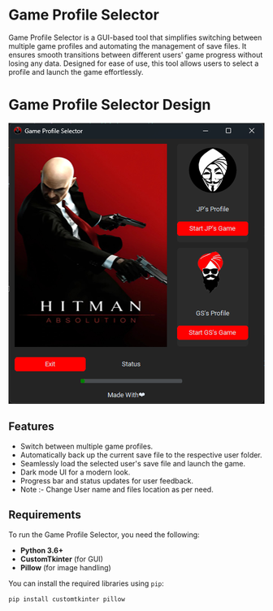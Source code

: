 # Game Profile Selector

Game Profile Selector is a GUI-based tool that simplifies switching between multiple game profiles and automating the management of save files. It ensures smooth transitions between different users' game progress without losing any data. Designed for ease of use, this tool allows users to select a profile and launch the game effortlessly.

# Game Profile Selector Design
![Game Profile Selector Design](https://github.com/KhalsaAnonymous/Game-Profile-Selector/blob/1037e5867dc738e29653457ad415d7d889377669/Hitman%20Absolution%20Profiles/GUI.png)
## Features

- Switch between multiple game profiles.
- Automatically back up the current save file to the respective user folder.
- Seamlessly load the selected user's save file and launch the game.
- Dark mode UI for a modern look.
- Progress bar and status updates for user feedback.
- Note :- Change User name and files location as per need.

## Requirements

To run the Game Profile Selector, you need the following:

- **Python 3.6+**
- **CustomTkinter** (for GUI)
- **Pillow** (for image handling)

You can install the required libraries using `pip`:

```bash
pip install customtkinter pillow
